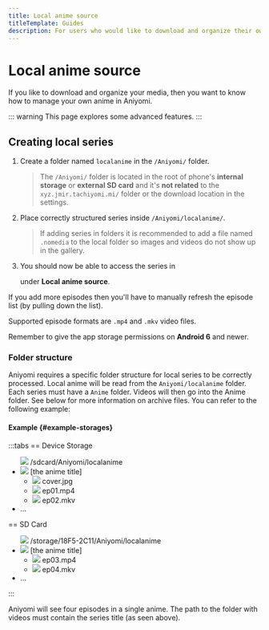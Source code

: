 ```yaml
---
title: Local anime source
titleTemplate: Guides
description: For users who would like to download and organize their own media.
---
```


# Local anime source

If you like to download and organize your media, then you want to know how to manage your own anime in Aniyomi.

::: warning
This page explores some advanced features.
:::

## Creating local series

1. Create a folder named `localanime` in the `/Aniyomi/` folder.

    > The `/Aniyomi/` folder is located in the root of phone's **internal storage** or **external SD card** and it's **not related** to the `xyz.jmir.tachiyomi.mi/` folder or the download location in the settings.
1. Place correctly structured series inside `/Aniyomi/localanime/`.

    > If adding series in folders it is recommended to add a file named `.nomedia` to the local folder so images and videos do not show up in the gallery.
1. You should now be able to access the series in <nav to="sources"> under **Local anime source**.

If you add more episodes then you'll have to manually refresh the episode list (by pulling down the list).

Supported episode formats are `.mp4` and `.mkv` video files.

Remember to give the app storage permissions on **Android 6** and newer.

### Folder structure

Aniyomi requires a specific folder structure for local series to be correctly processed.
Local anime will be read from the `Aniyomi/localanime` folder.
Each series must have a `Anime` folder.
Videos will then go into the Anime folder.
See below for more information on archive files.
You can refer to the following example:

#### Example {#example-storages}

:::tabs
== Device Storage
<div class="tree">
	<ul>
		<img src="/img/folder.svg" class="tree-icon icon-folder">
		<span class="folder root">/sdcard/Aniyomi/localanime</span>
		<li>
			<img src="/img/folder.svg" class="tree-icon icon-folder">
			<span class="folder main">[the anime title]</span>
			<ul>
				<li>
					<img src="/img/jpeg.svg" class="tree-icon icon-jpeg">
					<span class="file jpg">cover<span class="file-extension">.jpg</span></span>
				</li>
				<li>
					<img src="/img/video.svg" class="tree-icon icon-video">
					<span class="file jpg">ep01<span class="file-extension">.mp4</span></span>
				</li>
				<li>
					<img src="/img/video.svg" class="tree-icon icon-video">
					<span class="file jpg">ep02<span class="file-extension">.mkv</span></span>
				</li>
			</ul>
		</li>
		<li>...</li>
	</ul>
</div>
== SD Card
<div class="tree">
	<ul>
		<img src="/img/folder.svg" class="tree-icon icon-folder">
		<span class="folder root">/storage/18F5-2C11/Aniyomi/localanime</span>
		<li>
			<img src="/img/folder.svg" class="tree-icon icon-folder">
			<span class="folder main">[the anime title]</span>
			<ul>
				<li>
					<img src="/img/video.svg" class="tree-icon icon-video">
					<span class="file jpg">ep03<span class="file-extension">.mp4</span></span>
				</li>
				<li>
					<img src="/img/video.svg" class="tree-icon icon-video">
					<span class="file jpg">ep04<span class="file-extension">.mkv</span></span>
				</li>
			</ul>
		</li>
		<li>...</li>
	</ul>
</div>
:::

Aniyomi will see four episodes in a single anime.
The path to the folder with videos must contain the series title (as seen above).

<style scoped>
	@import "../../../.vitepress/theme/styles/tree.styl"
</style>
